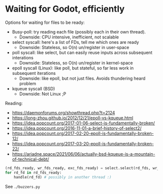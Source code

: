 # Waiting for Godot, efficiently

Options for waiting for files to be ready:

- Busy-poll: try reading each file (possibly each in their own thread).
    - Downside: CPU intensive, inefficient, not scalable
- select syscall: here's a list of FDs, tell me which ones are ready
    - Downside: Stateless, so O(n) un/register in user-space
- poll syscall: like select, but can easily reuse inputs across subsequent interations
    - Downside: Stateless, so O(n) un/register in kernel-space
- epoll syscall (Linux): like poll, but stateful, so far less work in subsequent iterations
    - Downside: like epoll, but not just files. Avoids thundering heard problem
- kqueue syscall (BSD)
    - Downside: Not Linux ;P

Reading:

- https://daemonforums.org/showthread.php?t=2124
- https://long-zhou.github.io/2012/12/21/epoll-vs-kqueue.html
- https://idea.popcount.org/2017-01-06-select-is-fundamentally-broken/
- https://idea.popcount.org/2016-11-01-a-brief-history-of-select2/
- https://idea.popcount.org/2017-02-20-epoll-is-fundamentally-broken-12/
- https://idea.popcount.org/2017-03-20-epoll-is-fundamentally-broken-22/
- https://ariadne.space/2021/06/06/actually-bsd-kqueue-is-a-mountain-of-technical-debt/


```python
(rd_fds_ready, wr_fds_ready, exc_fds_ready) = select.select(rd_fds, wr_fds, exc_fds)
for rd_fd in rd_fds_ready:
    handle(rd_fd) # possibly in another thread :)
```

See `./buzzers.py`

